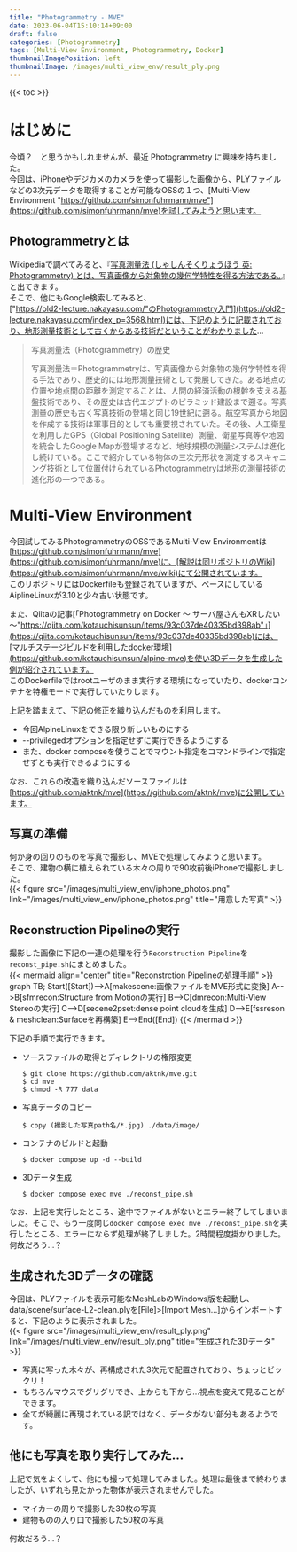 ```yaml
---
title: "Photogrammetry - MVE"
date: 2023-06-04T15:10:14+09:00
draft: false
categories: [Photogrammetry]
tags: [Multi-View Environment, Photogrammetry, Docker]
thumbnailImagePosition: left
thumbnailImage: /images/multi_view_env/result_ply.png
---
```


{{< toc >}}

# はじめに

今頃？　と思うかもしれませんが、最近 Photogrammetry に興味を持ちました。  
今回は、iPhoneやデジカメのカメラを使って撮影した画像から、PLYファイルなどの3次元データを取得することが可能なOSSの１つ、[Multi-View Environment "https://github.com/simonfuhrmann/mve"](https://github.com/simonfuhrmann/mve)を試してみようと思います。

## Photogrammetryとは

Wikipediaで調べてみると、『[写真測量法 (しゃしんそくりょうほう 英: Photogrammetry) とは、写真画像から対象物の幾何学特性を得る方法である。](https://ja.wikipedia.org/wiki/%E5%86%99%E7%9C%9F%E6%B8%AC%E9%87%8F%E6%B3%95)』と出てきます。  
そこで、他にもGoogle検索してみると、  
["https://old2-lecture.nakayasu.com/"のPhotogrammetry入門](https://old2-lecture.nakayasu.com/index_p=3568.html)には、下記のように記載されており、地形測量技術として古くからある技術だということがわかりました...

> 写真測量法（Photogrammetry）の歴史
>
> 写真測量法＝Photogrammetryは、写真画像から対象物の幾何学特性を得る手法であり、歴史的には地形測量技術として発展してきた。ある地点の位置や地点間の距離を測定することは、人間の経済活動の根幹を支える基盤技術であり、その歴史は古代エジプトのピラミッド建設まで遡る。写真測量の歴史も古く写真技術の登場と同じ19世紀に遡る。航空写真から地図を作成する技術は軍事目的としても重要視されていた。その後、人工衛星を利用したGPS（Global Positioning Satellite）測量、衛星写真等や地図を統合したGoogle Mapが登場するなど、地球規模の測量システムは進化し続けている。ここで紹介している物体の三次元形状を測定するスキャニング技術として位置付けられているPhotogrammetryは地形の測量技術の進化形の一つである。

# Multi-View Environment

今回試してみるPhotogrammetryのOSSであるMulti-View Environmentは[https://github.com/simonfuhrmann/mve](https://github.com/simonfuhrmann/mve)に、[解説は同リポジトリのWiki](https://github.com/simonfuhrmann/mve/wiki)にて公開されています。  
このリポジトリにはDockerfileも登録されていますが、ベースにしているAiplineLinuxが3.10と少々古い状態です。

また、Qiitaの記事[「Photogrammetry on Docker ～ サーバ屋さんもXRしたい ～"https://qiita.com/kotauchisunsun/items/93c037de40335bd398ab"」](https://qiita.com/kotauchisunsun/items/93c037de40335bd398ab)には、[マルチステージビルドを利用したdocker環境](https://github.com/kotauchisunsun/alpine-mve)を使い3Dデータを生成した例が紹介されています。  
このDockerfileではrootユーザのまま実行する環境になっていたり、dockerコンテナを特権モードで実行していたりします。

上記を踏まえて、下記の修正を織り込んだものを利用します。
* 今回AlpineLinuxをできる限り新しいものにする
* --privilegedオプションを指定せずに実行できるようにする
* また、docker composeを使うことでマウント指定をコマンドラインで指定せずとも実行できるようにする

なお、これらの改造を織り込んだソースファイルは[https://github.com/aktnk/mve](https://github.com/aktnk/mve)に公開しています。

## 写真の準備

何か身の回りのものを写真で撮影し、MVEで処理してみようと思います。  
そこで、建物の横に植えられている木々の周りで90枚前後iPhoneで撮影しました。  
{{< figure src="/images/multi_view_env/iphone_photos.png" link="/images/multi_view_env/iphone_photos.png" title="用意した写真" >}}

## Reconstruction Pipelineの実行

撮影した画像に下記の一連の処理を行う`Reconstruction Pipeline`を`reconst_pipe.sh`にまとめました。  
{{< mermaid align="center" title="Reconstrction Pipelineの処理手順" >}}
graph TB;
  Start([Start])-->A[makescene:画像ファイルをMVE形式に変換]
  A-->B[sfmrecon:Structure from Motionの実行]
  B-->C[dmrecon:Multi-View Stereoの実行]
  C-->D[secene2pset:dense point cloudを生成]
  D-->E[fssreson & meshclean:Surfaceを再構築]
  E-->End([End])
{{< /mermaid >}}  

下記の手順で実行できます。

* ソースファイルの取得とディレクトリの権限変更
  ```
  $ git clone https://github.com/aktnk/mve.git
  $ cd mve
  $ chmod -R 777 data
  ```
* 写真データのコピー
  ```
  $ copy (撮影した写真path名/*.jpg) ./data/image/
  ```
* コンテナのビルドと起動
  ```
  $ docker compose up -d --build
  ```
* 3Dデータ生成
  ```
  $ docker compose exec mve ./reconst_pipe.sh
  ```

なお、上記を実行したところ、途中でファイルがないとエラー終了してしまいました。そこで、もう一度同じ`docker compose exec mve ./reconst_pipe.sh`を実行したところ、エラーにならず処理が終了しました。2時間程度掛かりました。何故だろう…？

## 生成された3Dデータの確認

今回は、PLYファイルを表示可能なMeshLabのWindows版を起動し、data/scene/surface-L2-clean.plyを[File]>[Import Mesh...]からインポートすると、下記のように表示されました。  
{{< figure src="/images/multi_view_env/result_ply.png" link="/images/multi_view_env/result_ply.png" title="生成された3Dデータ" >}}

* 写真に写った木々が、再構成された3次元で配置されており、ちょっとビックリ！
* もちろんマウスでグリグリでき、上からも下から...視点を変えて見ることができます。
* 全てが綺麗に再現されている訳ではなく、データがない部分もあるようです。

## 他にも写真を取り実行してみた...

上記で気をよくして、他にも撮って処理してみました。処理は最後まで終わりましたが、いずれも見たかった物体が表示されませんでした。
* マイカーの周りで撮影した30枚の写真
* 建物ものの入り口で撮影した50枚の写真

何故だろう…？